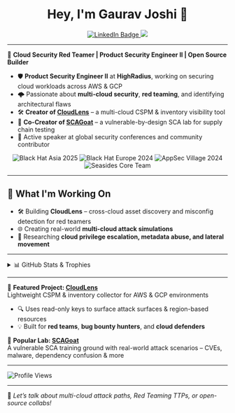 <h1 align="center">Hey, I'm Gaurav Joshi 👋</h1>

<p align="center">
<!--   <a href="https://x.com/gauravjoshii">
    <img src="https://img.shields.io/badge/-@gauravjoshii-000?style=flat-square&labelColor=000&logo=x&logoColor=white" alt="Twitter Badge"/>
  </a> -->
  <a href="https://www.linkedin.com/in/gauravjoshii/">
    <img src="https://img.shields.io/badge/-Gaurav%20Joshi-blue?style=flat-square&logo=LinkedIn&logoColor=white" alt="LinkedIn Badge"/>
  </a>
  <img src="https://img.shields.io/badge/I_am_Looking_for_Opportunities-Open-brightgreen"/>
</p>

---

🎯 **Cloud Security Red Teamer | Product Security Engineer II | Open Source Builder**

- 🛡️ **Product Security Engineer II** at **HighRadius**, working on securing cloud workloads across AWS & GCP
- 🌩️ Passionate about **multi-cloud security**, **red teaming**, and identifying architectural flaws
- 🛠️ **Creator of [CloudLens](https://github.com/gauravjoshii/cloudlens)** – a multi-cloud CSPM & inventory visibility tool
- 🐐 **Co-Creator of [SCAGoat](https://github.com/harekrishnarai/Damn-vulnerable-sca)** – a vulnerable-by-design SCA lab for supply chain testing
- 🎤 Active speaker at global security conferences and community contributor

<p align="center">
  <img src="https://img.shields.io/badge/-BlackHat%20Asia%202025-black?style=for-the-badge&logo=blackhat&logoColor=white" alt="Black Hat Asia 2025"/>
  <img src="https://img.shields.io/badge/-BlackHat%20Europe%202024-black?style=for-the-badge&logo=blackhat&logoColor=white" alt="Black Hat Europe 2024"/>
  <img src="https://img.shields.io/badge/-AppSec%20Village%202024-blueviolet?style=for-the-badge" alt="AppSec Village 2024"/>
  <img src="https://img.shields.io/badge/-Seasides%20Core%20Team-orange?style=for-the-badge" alt="Seasides Core Team"/>
</p>

---

## 🔭 What I'm Working On
- 🛠 Building **CloudLens** – cross-cloud asset discovery and misconfig detection for red teamers
- 🌐 Creating real-world **multi-cloud attack simulations**
- 🚨 Researching **cloud privilege escalation, metadata abuse, and lateral movement**

---

<details>
<summary>📊 GitHub Stats & Trophies</summary>
<br/>

<p align="center">
  <img src="https://github-readme-streak-stats.herokuapp.com/?user=gauravjoshii&theme=vue-dark&hide_border=false" alt="Streak Stats"/>
  <br/>
  <img src="https://github-readme-stats.vercel.app/api/top-langs/?username=gauravjoshii&theme=vue-dark&hide_border=false&layout=compact" alt="Top Languages"/>
  <br/><br/>
  <img src="https://github-profile-trophy.vercel.app/?username=gauravjoshii&theme=gitdimmed&no-frame=true&no-bg=true&margin-w=4" alt="GitHub Trophies"/>
</p>

</details>

---

📌 **Featured Project: [CloudLens](https://github.com/gauravjoshii/cloudlens)**  
Lightweight CSPM & inventory collector for AWS & GCP environments  
- 🔍 Uses read-only keys to surface attack surfaces & region-based resources  
- 💡 Built for **red teams**, **bug bounty hunters**, and **cloud defenders**

📌 **Popular Lab: [SCAGoat](https://github.com/harekrishnarai/Damn-vulnerable-sca)**  
A vulnerable SCA training ground with real-world attack scenarios – CVEs, malware, dependency confusion & more

---

<p align="left">
  <img src="https://komarev.com/ghpvc/?username=gauravjoshii&label=Profile%20views&color=0e75b6&style=flat" alt="Profile Views"/>
</p>

---

💬 *Let’s talk about multi-cloud attack paths, Red Teaming TTPs, or open-source collabs!*
